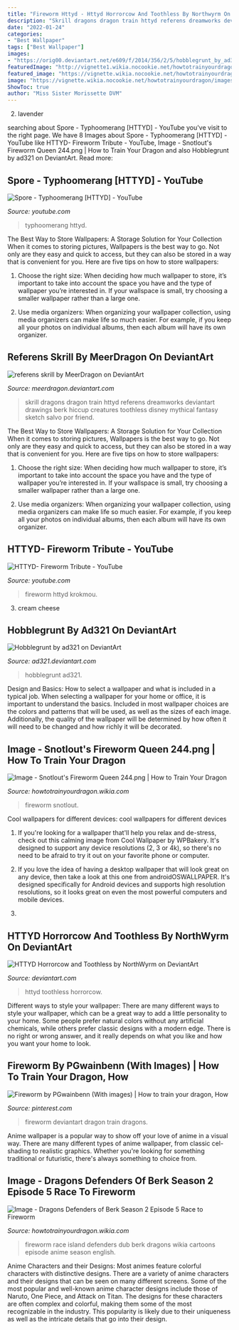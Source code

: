 ```yaml
---
title: "Fireworm Httyd - Httyd Horrorcow And Toothless By Northwyrm On Deviantart"
description: "Skrill dragons dragon train httyd referens dreamworks deviantart drawings berk hiccup creatures toothless disney mythical fantasy sketch salvo por friend"
date: "2022-01-24"
categories:
- "Best Wallpaper"
tags: ["Best Wallpaper"]
images:
- "https://orig00.deviantart.net/e609/f/2014/356/2/5/hobblegrunt_by_ad321-d8asrl5.png"
featuredImage: "http://vignette1.wikia.nocookie.net/howtotrainyourdragon/images/5/5b/Snotlout%27s_Fireworm_Queen_244.png/revision/latest?cb=20160911170905"
featured_image: "https://vignette.wikia.nocookie.net/howtotrainyourdragon/images/d/dd/Dragons_Defenders_of_Berk_Season_2_Episode_5_Race_to_Fireworm_Island_Watch_cartoons_online%2C_Watch_anime_online%2C_English_dub_anime182.jpg/revision/latest?cb=20161121212501"
image: "https://vignette.wikia.nocookie.net/howtotrainyourdragon/images/d/dd/Dragons_Defenders_of_Berk_Season_2_Episode_5_Race_to_Fireworm_Island_Watch_cartoons_online%2C_Watch_anime_online%2C_English_dub_anime182.jpg/revision/latest?cb=20161121212501"
ShowToc: true
author: "Miss Sister Morissette DVM"
---
```



2. lavender 

	

		
searching about Spore - Typhoomerang [HTTYD] - YouTube you've visit to the right page. We have 8 Images about Spore - Typhoomerang [HTTYD] - YouTube like HTTYD- Fireworm Tribute - YouTube, Image - Snotlout&#039;s Fireworm Queen 244.png | How to Train Your Dragon and also Hobblegrunt by ad321 on DeviantArt. Read more:
		
    
## Spore - Typhoomerang [HTTYD] - YouTube

<img loading=lazy src="https://i.ytimg.com/vi/OQ4f-I7XUZM/maxresdefault.jpg" onerror="this.onerror=null;this.src='https://tse2.mm.bing.net/th?id=OIP.Y5cWACz1p4Wd_nr2LeYzVgHaEK&amp;pid=15.1';" alt="Spore - Typhoomerang [HTTYD] - YouTube">

_Source: youtube.com_

>typhoomerang httyd. 

	

The Best Way to Store Wallpapers: A Storage Solution for Your Collection
When it comes to storing pictures, Wallpapers is the best way to go. Not only are they easy and quick to access, but they can also be stored in a way that is convenient for you. Here are five tips on how to store wallpapers:
1) Choose the right size: When deciding how much wallpaper to store, it’s important to take into account the space you have and the type of wallpaper you’re interested in. If your wallspace is small, try choosing a smaller wallpaper rather than a large one.

2) Use media organizers: When organizing your wallpaper collection, using media organizers can make life so much easier. For example, if you keep all your photos on individual albums, then each album will have its own organizer.

    
## Referens Skrill By MeerDragon On DeviantArt

<img loading=lazy src="http://img06.deviantart.net/b47c/i/2014/125/2/f/referens_skrill_by_meerdragon-d7h8p7h.png" onerror="this.onerror=null;this.src='https://tse2.mm.bing.net/th?id=OIP.R6EHxMfQ4C5fuQIxJ6rSbgHaFZ&amp;pid=15.1';" alt="referens skrill by MeerDragon on DeviantArt">

_Source: meerdragon.deviantart.com_

>skrill dragons dragon train httyd referens dreamworks deviantart drawings berk hiccup creatures toothless disney mythical fantasy sketch salvo por friend. 

	

The Best Way to Store Wallpapers: A Storage Solution for Your Collection
When it comes to storing pictures, Wallpapers is the best way to go. Not only are they easy and quick to access, but they can also be stored in a way that is convenient for you. Here are five tips on how to store wallpapers:
1) Choose the right size: When deciding how much wallpaper to store, it’s important to take into account the space you have and the type of wallpaper you’re interested in. If your wallspace is small, try choosing a smaller wallpaper rather than a large one.

2) Use media organizers: When organizing your wallpaper collection, using media organizers can make life so much easier. For example, if you keep all your photos on individual albums, then each album will have its own organizer.

    
## HTTYD- Fireworm Tribute - YouTube

<img loading=lazy src="https://i.ytimg.com/vi/njYwctivPOU/maxresdefault.jpg" onerror="this.onerror=null;this.src='https://tse2.mm.bing.net/th?id=OIP.DO1Rb84T4s32DfIsxsi5gAHaEK&amp;pid=15.1';" alt="HTTYD- Fireworm Tribute - YouTube">

_Source: youtube.com_

>fireworm httyd krokmou. 

	

3. cream cheese 

    
## Hobblegrunt By Ad321 On DeviantArt

<img loading=lazy src="https://orig00.deviantart.net/e609/f/2014/356/2/5/hobblegrunt_by_ad321-d8asrl5.png" onerror="this.onerror=null;this.src='https://tse3.mm.bing.net/th?id=OIP.X8nuE-_HbbWwr6_WA2R06AHaE_&amp;pid=15.1';" alt="Hobblegrunt by ad321 on DeviantArt">

_Source: ad321.deviantart.com_

>hobblegrunt ad321. 

	

Design and Basics: How to select a wallpaper and what is included in a typical job.
When selecting a wallpaper for your home or office, it is important to understand the basics. Included in most wallpaper choices are the colors and patterns that will be used, as well as the sizes of each image. Additionally, the quality of the wallpaper will be determined by how often it will need to be changed and how richly it will be decorated.

    
## Image - Snotlout&#039;s Fireworm Queen 244.png | How To Train Your Dragon

<img loading=lazy src="http://vignette1.wikia.nocookie.net/howtotrainyourdragon/images/5/5b/Snotlout%27s_Fireworm_Queen_244.png/revision/latest?cb=20160911170905" onerror="this.onerror=null;this.src='https://tse3.mm.bing.net/th?id=OIP.mjR-3cqoJXiLbY1tbFr7hwHaEK&amp;pid=15.1';" alt="Image - Snotlout&#039;s Fireworm Queen 244.png | How to Train Your Dragon">

_Source: howtotrainyourdragon.wikia.com_

>fireworm snotlout. 

	

Cool wallpapers for different devices:
cool wallpapers for different devices 

1. If you're looking for a wallpaper that'll help you relax and de-stress, check out this calming image from Cool Wallpaper by WPBakery. It's designed to support any device resolutions (2, 3 or 4k), so there's no need to be afraid to try it out on your favorite phone or computer.

2. If you love the idea of having a desktop wallpaper that will look great on any device, then take a look at this one from androidOSWALLPAPER. It's designed specifically for Android devices and supports high resolution resolutions, so it looks great on even the most powerful computers and mobile devices.

3.

    
## HTTYD Horrorcow And Toothless By NorthWyrm On DeviantArt

<img loading=lazy src="https://t00.deviantart.net/_LIlHctJteyMgGGFapP3EKkFX94=/300x200/filters:fixed_height(100,100):origin()/pre00/bfdb/th/pre/i/2015/104/9/7/httyd_fireworm_and_toothless_by_northwyrm-d8eolq1.jpg" onerror="this.onerror=null;this.src='https://tse2.mm.bing.net/th?id=OIP.dnFp3Ru5O_XGMwMbvHox2AAAAA&amp;pid=15.1';" alt="HTTYD Horrorcow and Toothless by NorthWyrm on DeviantArt">

_Source: deviantart.com_

>httyd toothless horrorcow. 

	

Different ways to style your wallpaper:
There are many different ways to style your wallpaper, which can be a great way to add a little personality to your home. Some people prefer natural colors without any artificial chemicals, while others prefer classic designs with a modern edge. There is no right or wrong answer, and it really depends on what you like and how you want your home to look.

    
## Fireworm By PGwainbenn (With Images) | How To Train Your Dragon, How

<img loading=lazy src="https://i.pinimg.com/originals/36/2b/b6/362bb61f4daec6e6b6f54729abec4f1e.jpg" onerror="this.onerror=null;this.src='https://tse2.mm.bing.net/th?id=OIP.s29nDyHxuOKgkZbJVfx90gHaFj&amp;pid=15.1';" alt="Fireworm by PGwainbenn (With images) | How to train your dragon, How">

_Source: pinterest.com_

>fireworm deviantart dragon train dragons. 

	

Anime wallpaper is a popular way to show off your love of anime in a visual way. There are many different types of anime wallpaper, from classic cel-shading to realistic graphics. Whether you're looking for something traditional or futuristic, there's always something to choice from.

    
## Image - Dragons Defenders Of Berk Season 2 Episode 5 Race To Fireworm

<img loading=lazy src="https://vignette.wikia.nocookie.net/howtotrainyourdragon/images/d/dd/Dragons_Defenders_of_Berk_Season_2_Episode_5_Race_to_Fireworm_Island_Watch_cartoons_online%2C_Watch_anime_online%2C_English_dub_anime182.jpg/revision/latest?cb=20161121212501" onerror="this.onerror=null;this.src='https://tse3.mm.bing.net/th?id=OIP.bTReJfJClQdSXzqu_pMtLQHaEK&amp;pid=15.1';" alt="Image - Dragons Defenders of Berk Season 2 Episode 5 Race to Fireworm">

_Source: howtotrainyourdragon.wikia.com_

>fireworm race island defenders dub berk dragons wikia cartoons episode anime season english. 

	

Anime Characters and their Designs: Most animes feature colorful characters with distinctive designs.
There are a variety of anime characters and their designs that can be seen on many different screens. Some of the most popular and well-known anime character designs include those of Naruto, One Piece, and Attack on Titan. The designs for these characters are often complex and colorful, making them some of the most recognizable in the industry. This popularity is likely due to their uniqueness as well as the intricate details that go into their design.

